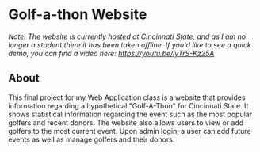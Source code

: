 # Golf-a-thon Website

*Note: The website is currently hosted at Cincinnati State, and as I am no longer a student there it has been taken offline. If you'd like to see a quick demo, you can find a video here: https://youtu.be/lyTrS-Kz25A*

## About
This final project for my Web Application class is a website that provides information regarding a hypothetical "Golf-A-Thon" for Cincinnati State. It shows statistical information regarding the event such as the most popular golfers and recent donors. The website also allows users to view or add golfers to the most current event. Upon admin login, a user can add future events as well as manage golfers and their donors.
